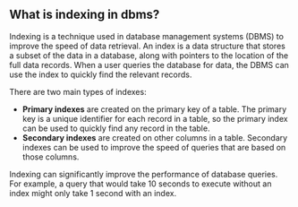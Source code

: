 ## What is indexing in dbms?

Indexing is a technique used in database management systems (DBMS) to improve the speed of data retrieval. An index is a data structure that stores a subset of the data in a database, along with pointers to the location of the full data records. When a user queries the database for data, the DBMS can use the index to quickly find the relevant records.

There are two main types of indexes:

* **Primary indexes** are created on the primary key of a table. The primary key is a unique identifier for each record in a table, so the primary index can be used to quickly find any record in the table.
* **Secondary indexes** are created on other columns in a table. Secondary indexes can be used to improve the speed of queries that are based on those columns.

Indexing can significantly improve the performance of database queries. For example, a query that would take 10 seconds to execute without an index might only take 1 second with an index.

